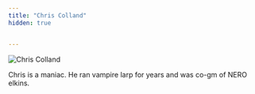 ```yaml
---
title: "Chris Colland"
hidden: true


---
```


![Chris Colland](/staff/chris_colland.jpg)

Chris is a maniac. He ran vampire larp for years and was co-gm of NERO elkins. 

